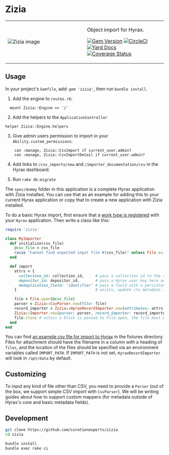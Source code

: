 # Zizia

<table width="100%">
<tr><td>
<img alt="Zizia image" src="https://camo.githubusercontent.com/87eafa4a5b6a84802eab583e532bb33881b8a7ab/68747470733a2f2f7777772e706572766572646f6e6b2e636f6d2f77696c64253230666c6f776572732f506172736e69702f476f6c64656e253230416c6578616e646572732f323030383038253230476f6c64656e253230416c6578616e646572253230285a697a69612532306175726561292532302d2532304e47532532302d253230746865253230426f6f6b2532306f6625323057696c64253230466c6f776572732e6a7067"?
</td><td width="50%">

Object import for Hyrax.

[![Gem Version](https://badge.fury.io/rb/zizia.svg)](https://badge.fury.io/rb/zizia)
[![CircleCI](https://circleci.com/gh/curationexperts/zizia.svg?style=svg)](https://circleci.com/gh/curationexperts/zizia)
[![Yard Docs](http://img.shields.io/badge/yard-docs-blue.svg)](http://www.rubydoc.info/gems/zizia) [![Coverage Status](https://coveralls.io/repos/github/curationexperts/zizia/badge.svg?branch=master)](https://coveralls.io/github/curationexperts/zizia?branch=master)

</td></tr>
</table>

## Usage

In your project's `Gemfile`, add: `gem 'zizia'`, then run `bundle install`.

1. Add the engine to `routes.rb`:
```
  mount Zizia::Engine => '/'
```

2. Add the helpers to the `ApplicationController`

```
helper Zizia::Engine.helpers
```

3. Give admin users permission to import in your `Ability.custom_permissions`:

```
    can :manage, Zizia::CsvImport if current_user.admin?
    can :manage, Zizia::CsvImportDetail if current_user.admin?
```

4. Add links to `/csv_imports/new` and `/importer_documentation/csv` in the Hyrax dashboard. 

5. Run `rake db:migrate`

The `spec/dummy` folder in this application is a complete Hyrax application with Zizia installed. 
You can use that as an example for adding this to your current Hyrax application or copy that
to create a new application with Zizia installed. 

To do a basic Hyrax import, first ensure that a [work type is registered](http://www.rubydoc.info/github/samvera/hyrax/Hyrax/Configuration#register_curation_concern-instance_method)
with your `Hyrax` application. Then write a class like this:

```ruby
require 'zizia'

class MyImporter
  def initialize(csv_file)
    @csv_file = csv_file
    raise "Cannot find expected input file #{csv_file}" unless File.exist?(csv_file)
  end

  def import
    attrs = {
      collection_id: collection_id,     # pass a collection id to the record importer and all records will be added to that collection
      depositor_id: depositor_id,       # pass a Hyrax user_key here and that Hyrax user will own all objects created during this import
      deduplication_field: 'identifier' # pass a field with a persistent identifier (e.g., ARK) and it will check to see if a record with that identifier already
    }                                   # exists, update its metadata if so, and only if it doesn't find a record with that identifier will it make a new object.

    file = File.open(@csv_file)
    parser = Zizia::CsvParser.new(file: file)
    record_importer = Zizia::HyraxRecordImporter.new(attributes: attrs)
    Zizia::Importer.new(parser: parser, record_importer: record_importer).import
    file.close # unless a block is passed to File.open, the file must be explicitly closed
  end
end
```

You can find [an example csv file for import to Hyrax](https://github.com/curationexperts/zizia/blob/master/spec/fixtures/hyrax/example.csv) in the fixtures directory. Files for attachment should have the filename in a column
with a heading of `files`, and the location of the files should be specified via an
environment variables called `IMPORT_PATH`. If `IMPORT_PATH` is not set, `HyraxRecordImporter` will look in `/opt/data` by default.

## Customizing
To input any kind of file other than CSV, you need to provide a `Parser` (out of the box, we support simple CSV import with `CsvParser`). We will be writing guides about
how to support custom mappers (for metadata outside of Hyrax's core and basic metadata fields).

## Development

```sh
git clone https://github.com/curationexperts/zizia
cd zizia

bundle install
bundle exec rake ci
```
